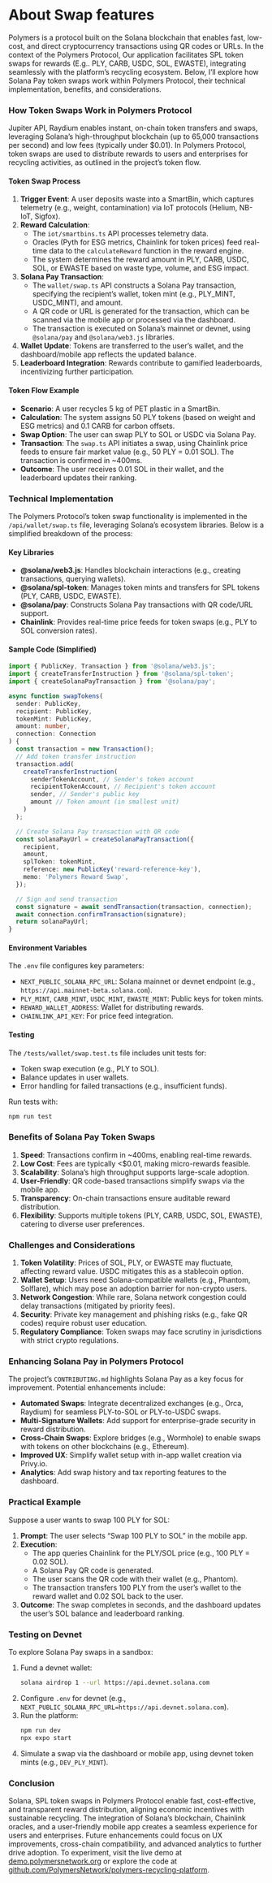 # About Swap features

Polymers is a protocol built on the Solana blockchain that enables fast, low-cost, and direct cryptocurrency transactions using QR codes or URLs. In the context of the Polymers Protocol, Our application facilitates SPL token swaps for rewards (E.g.. PLY, CARB, USDC, SOL, EWASTE), integrating seamlessly with the platform’s recycling ecosystem. Below, I’ll explore how Solana Pay token swaps work within Polymers Protocol, their technical implementation, benefits, and considerations.

### How Token Swaps Work in Polymers Protocol
Jupiter API, Raydium enables instant, on-chain token transfers and swaps, leveraging Solana’s high-throughput blockchain (up to 65,000 transactions per second) and low fees (typically under $0.01). In Polymers Protocol, token swaps are used to distribute rewards to users and enterprises for recycling activities, as outlined in the project’s token flow.

#### Token Swap Process
1. **Trigger Event**: A user deposits waste into a SmartBin, which captures telemetry (e.g., weight, contamination) via IoT protocols (Helium, NB-IoT, Sigfox).
2. **Reward Calculation**:
   - The `iot/smartbins.ts` API processes telemetry data.
   - Oracles (Pyth for ESG metrics, Chainlink for token prices) feed real-time data to the `calculateReward` function in the reward engine.
   - The system determines the reward amount in PLY, CARB, USDC, SOL, or EWASTE based on waste type, volume, and ESG impact.
3. **Solana Pay Transaction**:
   - The `wallet/swap.ts` API constructs a Solana Pay transaction, specifying the recipient’s wallet, token mint (e.g., PLY_MINT, USDC_MINT), and amount.
   - A QR code or URL is generated for the transaction, which can be scanned via the mobile app or processed via the dashboard.
   - The transaction is executed on Solana’s mainnet or devnet, using `@solana/pay` and `@solana/web3.js` libraries.
4. **Wallet Update**: Tokens are transferred to the user’s wallet, and the dashboard/mobile app reflects the updated balance.
5. **Leaderboard Integration**: Rewards contribute to gamified leaderboards, incentivizing further participation.

#### Token Flow Example
- **Scenario**: A user recycles 5 kg of PET plastic in a SmartBin.
- **Calculation**: The system assigns 50 PLY tokens (based on weight and ESG metrics) and 0.1 CARB for carbon offsets.
- **Swap Option**: The user can swap PLY to SOL or USDC via Solana Pay.
- **Transaction**: The `swap.ts` API initiates a swap, using Chainlink price feeds to ensure fair market value (e.g., 50 PLY = 0.01 SOL). The transaction is confirmed in ~400ms.
- **Outcome**: The user receives 0.01 SOL in their wallet, and the leaderboard updates their ranking.

### Technical Implementation
The Polymers Protocol’s token swap functionality is implemented in the `/api/wallet/swap.ts` file, leveraging Solana’s ecosystem libraries. Below is a simplified breakdown of the process:

#### Key Libraries
- **@solana/web3.js**: Handles blockchain interactions (e.g., creating transactions, querying wallets).
- **@solana/spl-token**: Manages token mints and transfers for SPL tokens (PLY, CARB, USDC, EWASTE).
- **@solana/pay**: Constructs Solana Pay transactions with QR code/URL support.
- **Chainlink**: Provides real-time price feeds for token swaps (e.g., PLY to SOL conversion rates).

#### Sample Code (Simplified)
```typescript
import { PublicKey, Transaction } from '@solana/web3.js';
import { createTransferInstruction } from '@solana/spl-token';
import { createSolanaPayTransaction } from '@solana/pay';

async function swapTokens(
  sender: PublicKey,
  recipient: PublicKey,
  tokenMint: PublicKey,
  amount: number,
  connection: Connection
) {
  const transaction = new Transaction();
  // Add token transfer instruction
  transaction.add(
    createTransferInstruction(
      senderTokenAccount, // Sender's token account
      recipientTokenAccount, // Recipient's token account
      sender, // Sender's public key
      amount // Token amount (in smallest unit)
    )
  );

  // Create Solana Pay transaction with QR code
  const solanaPayUrl = createSolanaPayTransaction({
    recipient,
    amount,
    splToken: tokenMint,
    reference: new PublicKey('reward-reference-key'),
    memo: 'Polymers Reward Swap',
  });

  // Sign and send transaction
  const signature = await sendTransaction(transaction, connection);
  await connection.confirmTransaction(signature);
  return solanaPayUrl;
}
```

#### Environment Variables
The `.env` file configures key parameters:
- `NEXT_PUBLIC_SOLANA_RPC_URL`: Solana mainnet or devnet endpoint (e.g., `https://api.mainnet-beta.solana.com`).
- `PLY_MINT`, `CARB_MINT`, `USDC_MINT`, `EWASTE_MINT`: Public keys for token mints.
- `REWARD_WALLET_ADDRESS`: Wallet for distributing rewards.
- `CHAINLINK_API_KEY`: For price feed integration.

#### Testing
The `/tests/wallet/swap.test.ts` file includes unit tests for:
- Token swap execution (e.g., PLY to SOL).
- Balance updates in user wallets.
- Error handling for failed transactions (e.g., insufficient funds).

Run tests with:
```bash
npm run test
```

### Benefits of Solana Pay Token Swaps
1. **Speed**: Transactions confirm in ~400ms, enabling real-time rewards.
2. **Low Cost**: Fees are typically <$0.01, making micro-rewards feasible.
3. **Scalability**: Solana’s high throughput supports large-scale adoption.
4. **User-Friendly**: QR code-based transactions simplify swaps via the mobile app.
5. **Transparency**: On-chain transactions ensure auditable reward distribution.
6. **Flexibility**: Supports multiple tokens (PLY, CARB, USDC, SOL, EWASTE), catering to diverse user preferences.

### Challenges and Considerations
1. **Token Volatility**: Prices of SOL, PLY, or EWASTE may fluctuate, affecting reward value. USDC mitigates this as a stablecoin option.
2. **Wallet Setup**: Users need Solana-compatible wallets (e.g., Phantom, Solflare), which may pose an adoption barrier for non-crypto users.
3. **Network Congestion**: While rare, Solana network congestion could delay transactions (mitigated by priority fees).
4. **Security**: Private key management and phishing risks (e.g., fake QR codes) require robust user education.
5. **Regulatory Compliance**: Token swaps may face scrutiny in jurisdictions with strict crypto regulations.

### Enhancing Solana Pay in Polymers Protocol
The project’s `CONTRIBUTING.md` highlights Solana Pay as a key focus for improvement. Potential enhancements include:
- **Automated Swaps**: Integrate decentralized exchanges (e.g., Orca, Raydium) for seamless PLY-to-SOL or PLY-to-USDC swaps.
- **Multi-Signature Wallets**: Add support for enterprise-grade security in reward distribution.
- **Cross-Chain Swaps**: Explore bridges (e.g., Wormhole) to enable swaps with tokens on other blockchains (e.g., Ethereum).
- **Improved UX**: Simplify wallet setup with in-app wallet creation via Privy.io.
- **Analytics**: Add swap history and tax reporting features to the dashboard.

### Practical Example
Suppose a user wants to swap 100 PLY for SOL:
1. **Prompt**: The user selects “Swap 100 PLY to SOL” in the mobile app.
2. **Execution**:
   - The app queries Chainlink for the PLY/SOL price (e.g., 100 PLY = 0.02 SOL).
   - A Solana Pay QR code is generated.
   - The user scans the QR code with their wallet (e.g., Phantom).
   - The transaction transfers 100 PLY from the user’s wallet to the reward wallet and 0.02 SOL back to the user.
3. **Outcome**: The swap completes in seconds, and the dashboard updates the user’s SOL balance and leaderboard ranking.

### Testing on Devnet
To explore Solana Pay swaps in a sandbox:
1. Fund a devnet wallet:
   ```bash
   solana airdrop 1 --url https://api.devnet.solana.com
   ```
2. Configure `.env` for devnet (e.g., `NEXT_PUBLIC_SOLANA_RPC_URL=https://api.devnet.solana.com`).
3. Run the platform:
   ```bash
   npm run dev
   npx expo start
   ```
4. Simulate a swap via the dashboard or mobile app, using devnet token mints (e.g., `DEV_PLY_MINT`).

### Conclusion
Solana, SPL token swaps in Polymers Protocol enable fast, cost-effective, and transparent reward distribution, aligning economic incentives with sustainable recycling. The integration of Solana’s blockchain, Chainlink oracles, and a user-friendly mobile app creates a seamless experience for users and enterprises. Future enhancements could focus on UX improvements, cross-chain compatibility, and advanced analytics to further drive adoption. To experiment, visit the live demo at [demo.polymersnetwork.org](https://demo.polymersnetwork.org) or explore the code at [github.com/PolymersNetwork/polymers-recycling-platform](https://github.com/PolymersNetwork/polymers-recycling-platform).
